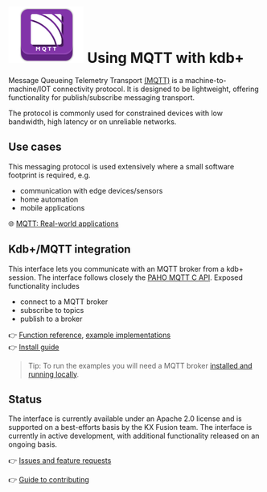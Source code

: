 # ![mqtt](../mqtt.png) Using MQTT with kdb+


Message Queueing Telemetry Transport [(MQTT)](http://mqtt.org/) is a machine-to-machine/IOT connectivity protocol. It is designed to be lightweight, offering functionality for publish/subscribe messaging transport. 

The protocol is commonly used for constrained devices with low bandwidth, high latency or on unreliable networks.

## Use cases

This messaging protocol is used extensively where a small software footprint is required, e.g.

-   communication with edge devices/sensors
-   home automation
-   mobile applications

:globe_with_meridians:
[MQTT: Real-world applications](https://en.wikipedia.org/wiki/MQTT#Real-world_applications "Wikipedia")

## Kdb+/MQTT integration

This interface lets you communicate with an MQTT broker from a kdb+ session. 
The interface follows closely the [PAHO MQTT C API](https://github.com/eclipse/paho.mqtt.c). 
Exposed functionality includes

-   connect to a MQTT broker
-   subscribe to topics
-   publish to a broker

:point_right:
[Function reference](reference.md), [example implementations](examples.md)
<br>
:point_right:
[Install guide](../README.md#installation)

> Tip: To run the examples you will need a MQTT broker [installed and running locally](https://mosquitto.org/download/).

## Status

The interface is currently available under an Apache 2.0 license and is supported on a best-efforts basis by the KX Fusion team. The interface is currently in active development, with additional functionality released on an ongoing basis.


:point_right:
[Issues and feature requests](../../../issues) 

:point_right:
[Guide to contributing](../CONTRIBUTING.md)
